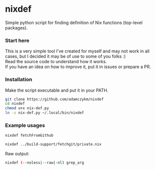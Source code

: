 # nixdef
Simple python script for finding definition of Nix functions (top-level packages).

### Start here

This is a very simple tool I've created for myself and may not work in all cases, but I decided it may be of use to some of you folks :)  
Read the source code to understand how it works.  
If you have an idea on how to improve it, put it in issues or prepare a PR.

### Installation

Make the script executable and put it in your PATH.

```bash
git clone https://github.com/adamczykm/nixdef
cd nixdef
chmod u+x nix-def.py
ln -s nix-def.py ~/.local/bin/nixdef 
```

### Example usages

```bash
nixdef fetchFromGithub
```  

```bash
nixdef ../build-support/fetchgit/private.nix
```  

Raw output:

```bash
nixdef (--noless|--raw|-nl) grep_arg
```  
